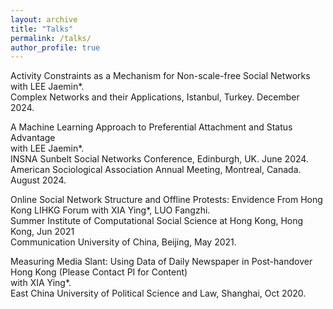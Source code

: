 ```yaml
---
layout: archive
title: "Talks"
permalink: /talks/
author_profile: true
---
```


Activity Constraints as a Mechanism for Non-scale-free Social Networks<br>
with LEE Jaemin*.<br>
Complex Networks and their Applications, Istanbul, Turkey. December 2024.

A Machine Learning Approach to Preferential Attachment and Status Advantage<br>
with LEE Jaemin*.<br>
INSNA Sunbelt Social Networks Conference, Edinburgh, UK. June 2024.<br>
American Sociological Association Annual Meeting, Montreal, Canada. August 2024.<br>

Online Social Network Structure and Offline Protests: Envidence From Hong Kong LIHKG Forum
with XIA Ying*, LUO Fangzhi.<br>
Summer Institute of Computational Social Science at Hong Kong, Hong Kong, Jun 2021<br>
Communication University of China, Beijing, May 2021.

Measuring Media Slant: Using Data of Daily Newspaper in Post-handover Hong Kong (Please Contact PI for Content)<br>
with XIA Ying*.<br>
East China University of Political Science and Law, Shanghai, Oct 2020.
